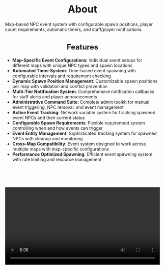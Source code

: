 <h1 style="text-align:center; font-size:2rem; font-weight:bold;">About</h1>

Map-based NPC event system with configurable spawn positions, player count requirements, automatic timers, and staff/player notifications.

<h2 style="text-align:center; font-size:1.5rem; font-weight:bold;">Features</h2>

- **Map-Specific Event Configurations**: Individual event setups for different maps with unique NPC types and spawn locations
- **Automated Timer System**: Time-based event spawning with configurable intervals and requirement checking
- **Dynamic Spawn Position Management**: Customizable spawn positions per map with validation and conflict prevention
- **Multi-Tier Notification System**: Comprehensive notification callbacks for staff alerts and player announcements
- **Administrative Command Suite**: Complete admin toolkit for manual event triggering, NPC removal, and event management
- **Active Event Tracking**: Network variable system for tracking spawned event NPCs and their current status
- **Configurable Spawn Requirements**: Flexible requirement system controlling when and how events can trigger
- **Event Entity Management**: Sophisticated tracking system for spawned NPCs with cleanup and monitoring
- **Cross-Map Compatibility**: Event system designed to work across multiple maps with map-specific configurations
- **Performance Optimized Spawning**: Efficient event spawning system with rate limiting and resource management

<br><br>

<p align="center">
  <video width="1200" style="max-width:100%; margin-bottom: 40px; margin-top: 20px;" controls>
    <source src="https://bleonheart.github.io/assets/docs/AutomaticEvents.mp4" type="video/mp4">
    Your browser does not support the video tag.
  </video>
</p>

<br><br>
